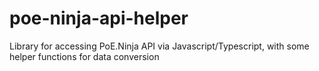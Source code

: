 # poe-ninja-api-helper
Library for accessing PoE.Ninja API via Javascript/Typescript, with some helper functions for data conversion
